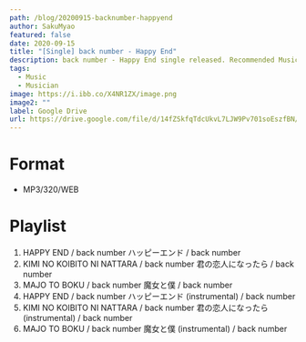 ```yaml
---
path: /blog/20200915-backnumber-happyend
author: SakuMyao
featured: false
date: 2020-09-15
title: "[Single] back number - Happy End"
description: back number - Happy End single released. Recommended Music!
tags:
  - Music
  - Musician
image: https://i.ibb.co/X4NR1ZX/image.png
image2: ""
label: Google Drive
url: https://drive.google.com/file/d/14fZSkfqTdcUkvL7LJW9Pv701soEszfBN/view?usp=sharing
---
```


# Format

- MP3/320/WEB

# Playlist

1. HAPPY END / back number
   ハッピーエンド / back number
2. KIMI NO KOIBITO NI NATTARA / back number
   君の恋人になったら / back number
3. MAJO TO BOKU / back number
   魔女と僕 / back number
4. HAPPY END / back number
   ハッピーエンド (instrumental) / back number
5. KIMI NO KOIBITO NI NATTARA / back number
   君の恋人になったら (instrumental) / back number
6. MAJO TO BOKU / back number
   魔女と僕 (instrumental) / back number
